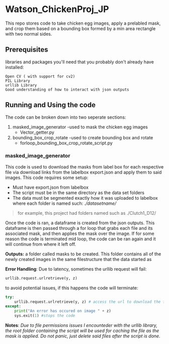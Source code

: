 # Watson_ChickenProj_JP

This repo stores code to take chicken egg images, apply a prelabled mask, and crop them based on a bounding box formed by a min area rectangle with two normal sides.

## Prerequisites

libraries and packages you'll need that you probably don't already have installed:

```
Open CV ( with support for cv2)
PIL Library
urllib Library
Good understanding of how to interact with json outputs
```

## Running and Using the code

The code can be broken down into two seperate sections:
1. masked_image_generator -used to mask the chicken egg images
   * Vector_getter.py
2. bounding_box_crop_rotate -used to create bounding box and rotate
   * forloop_bounding_box_crop_rotate_script.py


### masked_image_generator
This code is used to download the masks from label box for each respective file via download links from the labelbox export.json
and apply them to said images. This code requires some setup:
- Must have export.json from labelbox
- The script must be in the same directory as the data set folders
- The data must be segmented exactly how it was uploaded to labelbox where each folder is named such: *./datasetname/*
 >for example, this project had folders named such as ./Clutch1_D12/
 
 Once the code is ran, a dataframe is created from the json outputs. This dataframe is then passed through a for loop that grabs each file and its associated mask, and then applies the mask over the image.
 If for some reason the code is terminated mid loop, the code can be ran again and it will continue from where it left off.
 
 
**Outputs:** a folder called masks to be created. This folder contains all of the newly created images in the same filestructure that the data started as

**Error Handling**: Due to latency, sometimes the urllib request will fail:
```Python
urllib.request.urlretrieve(y, z)
```
to avoid potential issues, if this happens the code will terminate:
```Python
try:
    urllib.request.urlretrieve(y, z) # access the url to download the file
except:
    print("An error has occured on image " + z)
    sys.exit(1) #stops the code

```
**Notes**: *Due to file permissions issues I encounteder with the urllib library, the root folder containing the script will be used for caching the file as the mask is applied. Do not panic, just delete said files after the script is done.*

